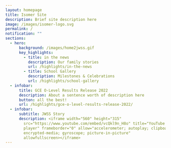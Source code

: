 ```yaml
---
layout: homepage
title: Isomer Site
description: Brief site description here
image: /images/isomer-logo.svg
permalink: /
notification: ""
sections:
  - hero:
      background: /images/home2jwss.gif
      key_highlights:
        - title: in the news
          description: Our family stories
          url: /highlights/in-the-news
        - title: School Gallery
          description: Milestones & Celebrations
          url: /highlights/school-gallery
  - infobar:
      title: GCE O-Level Results Release 2022
      description: About a sentence worth of description here
      button: all the best!
      url: /highlights/gce-o-level-results-release-2022/
  - infobar:
      subtitle: JWSS Story
      description: <iframe width="560" height="315"
        src="https://www.youtube.com/embed/vcQkl9n_H8o" title="YouTube video
        player" frameborder="0" allow="accelerometer; autoplay; clipboard-write;
        encrypted-media; gyroscope; picture-in-picture"
        allowfullscreen></iframe>
---
```

